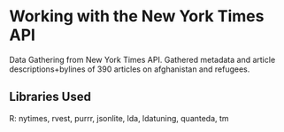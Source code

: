# Working with the New York Times API 

Data Gathering from New York Times API. Gathered metadata and article descriptions+bylines of 390 articles on afghanistan and refugees. 

## Libraries Used
R: nytimes, rvest, purrr, jsonlite, lda, ldatuning, quanteda, tm
